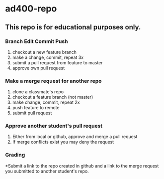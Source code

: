 ad400-repo
==========

## This repo is for educational purposes only. 

### Branch Edit Commit Push
  1. checkout a new feature branch
  2. make a change, commit, repeat 3x
  3. submit a pull request from feature to master
  4. approve own pull request

### Make a merge request for another repo
  1. clone a classmate's repo
  2. checkout a feature branch (not master)
  3. make change, commit, repeat 2x
  4. push feature to remote
  5. submit pull request

### Approve another student's pull request
  1. Either from local or github, approve and merge a pull request
  2. If merge conflicts exist you may deny the request

### Grading

*Submit a link to the repo created in github and a link to the merge request you submitted to another student's repo.

